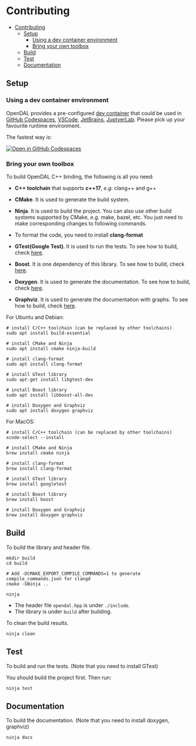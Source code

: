 # Contributing

- [Contributing](#contributing)
  - [Setup](#setup)
    - [Using a dev container environment](#using-a-dev-container-environment)
    - [Bring your own toolbox](#bring-your-own-toolbox)
  - [Build](#build)
  - [Test](#test)
  - [Documentation](#documentation)

## Setup

### Using a dev container environment

OpenDAL provides a pre-configured [dev container](https://containers.dev/) that could be used in [GitHub Codespaces](https://github.com/features/codespaces), [VSCode](https://code.visualstudio.com/), [JetBrains](https://www.jetbrains.com/remote-development/gateway/), [JuptyerLab](https://jupyterlab.readthedocs.io/en/stable/). Please pick up your favourite runtime environment.

The fastest way is:

[![Open in GitHub Codespaces](https://github.com/codespaces/badge.svg)](https://codespaces.new/apache/incubator-opendal?quickstart=1&machine=standardLinux32gb)

### Bring your own toolbox

To build OpenDAL C++ binding, the following is all you need:

- **C++ toolchain** that supports **c++17**, _e.g._ clang++ and g++

- **CMake**. It is used to generate the build system.

- **Ninja**. It is used to build the project. You can also use other build systems supported by CMake, _e.g._ make, bazel, etc. You just need to make corresponding changes to following commands.

- To format the code, you need to install **clang-format**

- **GTest(Google Test)**. It is used to run the tests. To see how to build, check [here](https://github.com/google/googletest).

- **Boost**. It is one dependency of this library. To see how to build, check [here](https://www.boost.org/doc/libs/1_76_0/more/getting_started/unix-variants.html).

- **Doxygen**. It is used to generate the documentation. To see how to build, check [here](https://www.doxygen.nl/manual/install.html).

- **Graphviz**. It is used to generate the documentation with graphs. To see how to build, check [here](https://graphviz.org/download/).

For Ubuntu and Debian:

```shell
# install C/C++ toolchain (can be replaced by other toolchains)
sudo apt install build-essential

# install CMake and Ninja
sudo apt install cmake ninja-build

# install clang-format
sudo apt install clang-format

# install GTest library
sudo apt-get install libgtest-dev

# install Boost library
sudo apt install libboost-all-dev

# install Doxygen and Graphviz
sudo apt install doxygen graphviz
```

For MacOS:

```shell
# install C/C++ toolchain (can be replaced by other toolchains)
xcode-select --install

# install CMake and Ninja
brew install cmake ninja

# install clang-format
brew install clang-format

# install GTest library
brew install googletest

# install Boost library
brew install boost

# install Doxygen and Graphviz
brew install doxygen graphviz
```

## Build

To build the library and header file.

```shell
mkdir build
cd build

# Add -DCMAKE_EXPORT_COMPILE_COMMANDS=1 to generate compile_commands.json for clangd
cmake -GNinja .. 

ninja
```

- The header file `opendal.hpp` is under `./include`.
- The library is under `build` after building.

To clean the build results.

```shell
ninja clean
```

## Test

To build and run the tests. (Note that you need to install GTest)

You should build the project first. Then run:

```shell
ninja test
```

## Documentation

To build the documentation. (Note that you need to install doxygen, graphviz)

```shell
ninja docs
```
